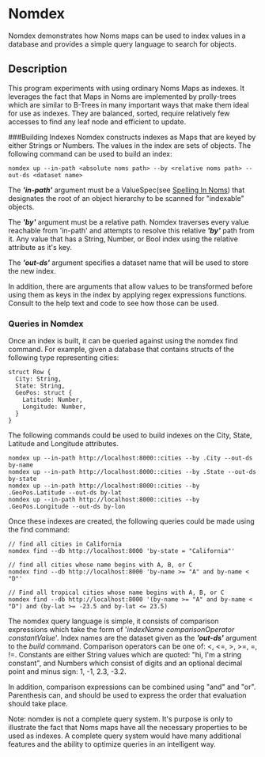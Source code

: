 # Nomdex 

Nomdex demonstrates how Noms maps can be used to index values in a database and provides a simple query language to search for objects.

## Description
This program experiments with using ordinary Noms Maps as indexes. It leverages the fact that Maps in Noms are implemented by prolly-trees which are similar to B-Trees in many important ways that make them ideal for use as indexes. They are balanced, sorted, require relatively few accesses to find any leaf node and efficient to update.

###Building Indexes
Nomdex constructs indexes as Maps that are keyed by either Strings or Numbers. The values in the index are sets of objects. The following command can be used to build an index:
```
nomdex up --in-path <absolute noms path> --by <relative noms path> --out-ds <dataset name>
```
The ***'in-path'*** argument must be a ValueSpec(see [Spelling In Noms](../../../doc/spelling.md#spelling-values)) that designates the root of an object hierarchy to be scanned for "indexable" objects.

The ***'by'*** argument must be a relative path. Nomdex traverses every value reachable from 'in-path' and attempts to resolve this relative ***'by'*** path from it. Any value that has a String, Number, or Bool  index using the relative attribute as it's key.

The ***'out-ds'*** argument specifies a dataset name that will be used to store the new index.

In addition, there are arguments that allow values to be transformed before using them as keys in the index by applying regex expressions functions. Consult to the help text and code to see how those can be used.

### Queries in Nomdex
Once an index is built, it can be queried against using the nomdex find command. For example, given a database that contains structs of the following type representing cities:
```
struct Row {
  City: String,
  State: String,
  GeoPos: struct {
    Latitude: Number,
    Longitude: Number,
  }
}
```
The following commands could be used to build indexes on the City, State, Latitude and Longitude attributes.
```
nomdex up --in-path http://localhost:8000::cities --by .City --out-ds by-name
nomdex up --in-path http://localhost:8000::cities --by .State --out-ds by-state
nomdex up --in-path http://localhost:8000::cities --by .GeoPos.Latitude --out-ds by-lat
nomdex up --in-path http://localhost:8000::cities --by .GeoPos.Longitude --out-ds by-lon
```
Once these indexes are created, the following queries could be made using the find command:
```
// find all cities in California
nomdex find --db http://localhost:8000 'by-state = "California"'

// find all cities whose name begins with A, B, or C
nomdex find --db http://localhost:8000 'by-name >= "A" and by-name < "D"'

// Find all tropical cities whose name begins with A, B, or C
nomdex find --db http://localhost:8000 '(by-name >= "A" and by-name < "D") and (by-lat >= -23.5 and by-lat <= 23.5)
```
The nomdex query language is simple, it consists of comparison expressions which take the form of '*indexName comparisonOperator constantValue*'. Index names are the dataset given as the ***'out-ds'*** argument to the *build* command. Comparison operators can be one of: <, <=, >, >=, =, !=. Constants are either String values which are quoted: "hi, I'm a string constant", and Numbers which consist of digits and an optional decimal point and minus sign: 1, -1, 2.3, -3.2.

In addition, comparison expressions can be combined using "and" and "or". Parenthesis can, and should be used to express the order that evaluation should take place.

Note: nomdex is not a complete query system. It's purpose is only to illustrate the fact that Noms maps have all the necessary properties to be used as indexes. A complete query system would have many additional features and the ability to optimize queries in an intelligent way.
